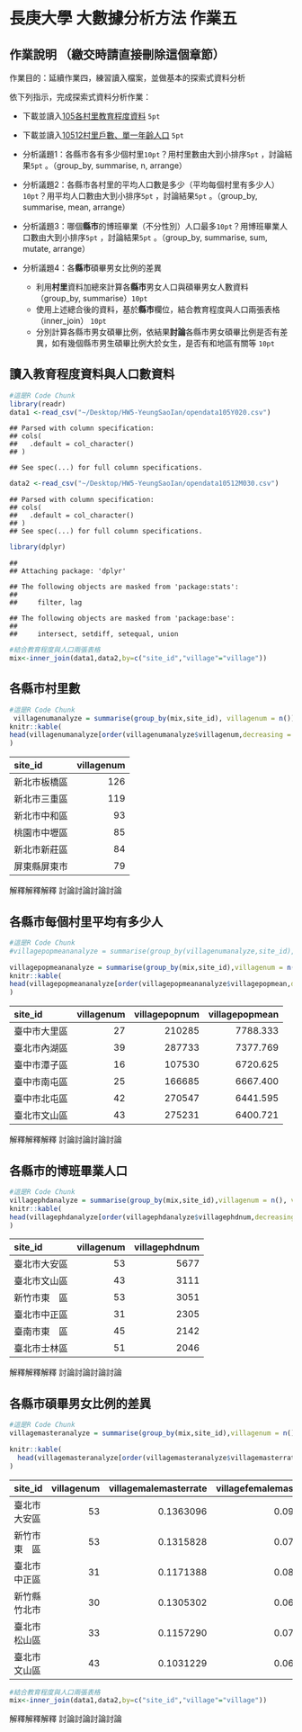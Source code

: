 長庚大學 大數據分析方法 作業五
================

作業說明 （繳交時請直接刪除這個章節）
-------------------------------------

作業目的：延續作業四，練習讀入檔案，並做基本的探索式資料分析

依下列指示，完成探索式資料分析作業：

-   下載並讀入[105各村里教育程度資料](http://data.moi.gov.tw/MoiOD/Data/DataContent.aspx?oid=1F69C3BD-C367-4216-8969-14FDC609B4B0) `5pt`

-   下載並讀入[10512村里戶數、單一年齡人口](http://data.moi.gov.tw/MoiOD/Data/DataContent.aspx?oid=EEC2F7DB-CD5B-4968-AB40-9BD17B86A8C2) `5pt`

-   分析議題1：各縣市各有多少個村里`10pt`？用村里數由大到小排序`5pt` ，討論結果`5pt` 。（group\_by, summarise, n, arrange）

-   分析議題2：各縣市各村里的平均人口數是多少（平均每個村里有多少人）`10pt`？用平均人口數由大到小排序`5pt` ，討論結果`5pt` 。（group\_by, summarise, mean, arrange）

-   分析議題3：哪個**縣市**的博班畢業（不分性別）人口最多`10pt`？用博班畢業人口數由大到小排序`5pt` ，討論結果`5pt` 。（group\_by, summarise, sum, mutate, arrange）

-   分析議題4：各**縣市**碩畢男女比例的差異
    -   利用**村里**資料加總來計算各**縣市**男女人口與碩畢男女人數資料 （group\_by, summarise）`10pt`
    -   使用上述總合後的資料，基於**縣市**欄位，結合教育程度與人口兩張表格 （inner\_join） `10pt`
    -   分別計算各縣市男女碩畢比例，依結果**討論**各縣市男女碩畢比例是否有差異，如有幾個縣市男生碩畢比例大於女生，是否有和地區有關等 `10pt`

讀入教育程度資料與人口數資料
----------------------------

``` r
#這是R Code Chunk
library(readr)
data1 <-read_csv("~/Desktop/HW5-YeungSaoIan/opendata105Y020.csv")
```

    ## Parsed with column specification:
    ## cols(
    ##   .default = col_character()
    ## )

    ## See spec(...) for full column specifications.

``` r
data2 <-read_csv("~/Desktop/HW5-YeungSaoIan/opendata10512M030.csv")
```

    ## Parsed with column specification:
    ## cols(
    ##   .default = col_character()
    ## )
    ## See spec(...) for full column specifications.

``` r
library(dplyr)
```

    ## 
    ## Attaching package: 'dplyr'

    ## The following objects are masked from 'package:stats':
    ## 
    ##     filter, lag

    ## The following objects are masked from 'package:base':
    ## 
    ##     intersect, setdiff, setequal, union

``` r
#結合教育程度與人口兩張表格
mix<-inner_join(data1,data2,by=c("site_id","village"="village"))
```

各縣市村里數
------------

``` r
#這是R Code Chunk
 villagenumanalyze = summarise(group_by(mix,site_id), villagenum = n())
knitr::kable(
head(villagenumanalyze[order(villagenumanalyze$villagenum,decreasing = T),])
)
```

| site\_id     |  villagenum|
|:-------------|-----------:|
| 新北市板橋區 |         126|
| 新北市三重區 |         119|
| 新北市中和區 |          93|
| 桃園市中壢區 |          85|
| 新北市新莊區 |          84|
| 屏東縣屏東市 |          79|

解釋解釋解釋 討論討論討論討論

各縣市每個村里平均有多少人
--------------------------

``` r
#這是R Code Chunk
#villagepopmeananalyze = summarise(group_by(villagenumanalyze,site_id),villagenum = n(), villagepopmean = as.numeric(villagenum)/as.numeric(data2$people_total))

villagepopmeananalyze = summarise(group_by(mix,site_id),villagenum = n(), villagepopnum = sum(as.numeric(people_total)), villagepopmean = villagepopnum/villagenum)
knitr::kable(
head(villagepopmeananalyze[order(villagepopmeananalyze$villagepopmean,decreasing = T),])
)
```

| site\_id     |  villagenum|  villagepopnum|  villagepopmean|
|:-------------|-----------:|--------------:|---------------:|
| 臺中市大里區 |          27|         210285|        7788.333|
| 臺北市內湖區 |          39|         287733|        7377.769|
| 臺中市潭子區 |          16|         107530|        6720.625|
| 臺中市南屯區 |          25|         166685|        6667.400|
| 臺中市北屯區 |          42|         270547|        6441.595|
| 臺北市文山區 |          43|         275231|        6400.721|

解釋解釋解釋 討論討論討論討論

各縣市的博班畢業人口
--------------------

``` r
#這是R Code Chunk
villagephdanalyze = summarise(group_by(mix,site_id),villagenum = n(), villagephdnum = sum(as.numeric(edu_doctor_graduated_m) +as.numeric(edu_doctor_graduated_f)) )  
knitr::kable(
head(villagephdanalyze[order(villagephdanalyze$villagephdnum,decreasing = T),])
)
```

| site\_id     |  villagenum|  villagephdnum|
|:-------------|-----------:|--------------:|
| 臺北市大安區 |          53|           5677|
| 臺北市文山區 |          43|           3111|
| 新竹市東　區 |          53|           3051|
| 臺北市中正區 |          31|           2305|
| 臺南市東　區 |          45|           2142|
| 臺北市士林區 |          51|           2046|

解釋解釋解釋 討論討論討論討論

各縣市碩畢男女比例的差異
------------------------

``` r
#這是R Code Chunk
villagemasteranalyze = summarise(group_by(mix,site_id),villagenum = n(), villagemalemasterrate =sum(as.numeric(edu_master_graduated_m))/sum(as.numeric(people_total_m)), villagefemalemasterrate =sum(as.numeric(edu_master_graduated_f))/sum(as.numeric(people_total_f)), villagemasterrate = villagemalemasterrate + villagefemalemasterrate)  

knitr::kable(
  head(villagemasteranalyze[order(villagemasteranalyze$villagemasterrate,decreasing = T),])
)
```

| site\_id     |  villagenum|  villagemalemasterrate|  villagefemalemasterrate|  villagemasterrate|
|:-------------|-----------:|----------------------:|------------------------:|------------------:|
| 臺北市大安區 |          53|              0.1363096|                0.0966188|          0.2329285|
| 新竹市東　區 |          53|              0.1315828|                0.0717392|          0.2033220|
| 臺北市中正區 |          31|              0.1171388|                0.0838256|          0.2009644|
| 新竹縣竹北市 |          30|              0.1305302|                0.0641867|          0.1947169|
| 臺北市松山區 |          33|              0.1157290|                0.0749549|          0.1906839|
| 臺北市文山區 |          43|              0.1031229|                0.0681446|          0.1712675|

``` r
#結合教育程度與人口兩張表格
mix<-inner_join(data1,data2,by=c("site_id","village"="village"))
```

解釋解釋解釋 討論討論討論討論

